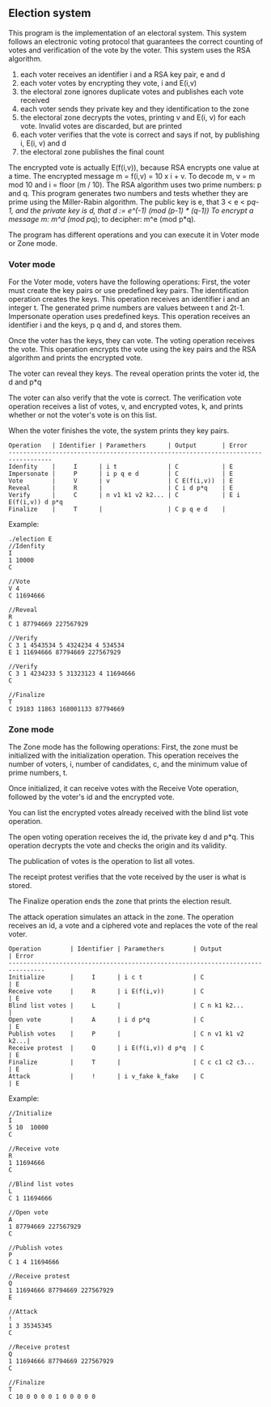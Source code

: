 ## Election system

This program is the implementation of an electoral system. This system follows an electronic voting protocol that guarantees the correct counting of votes and verification of the vote by the voter.
This system uses the RSA algorithm.

1. each voter receives an identifier i and a RSA key pair, e and d
2. each voter votes by encrypting they vote, i and E(i,v)
3. the electoral zone ignores duplicate votes and publishes each vote received
4. each voter sends they private key and they identification to the zone
5. the electoral zone decrypts the votes, printing v and E(i, v) for each vote. Invalid votes are discarded, but are printed
6. each voter verifies that the vote is correct and says if not, by publishing i, E(i, v) and d
7. the electoral zone publishes the final count

The encrypted vote is actually E(f(i,v)), because RSA encrypts one value at a time. The encrypted message m = f(i,v) = 10 x i + v. To decode m, v = m mod 10 and i = floor (m / 10).
The RSA algorithm uses two prime numbers: p and q. This program generates two numbers and tests whether they are prime using the Miller-Rabin algorithm.
The public key is e, that 3 < e < p*q-1, and the private key is d, that d := e^(-1) (mod (p-1) * (q-1))
To encrypt a message m: m^d (mod p*q); to decipher: m^e (mod p*q).


The program has different operations and you can execute it in Voter mode or Zone mode.

### Voter mode
For the Voter mode, voters have the following operations:
First, the voter must create the key pairs or use predefined key pairs.
The identification operation creates the keys. This operation receives an identifier i and an integer t. The generated prime numbers are values between t and 2t-1.
Impersonate operation uses predefined keys. This operation receives an identifier i and the keys, p q and d, and stores them.

Once the voter has the keys, they can vote.
The voting operation receives the vote. This operation encrypts the vote using the key pairs and the RSA algorithm and prints the encrypted vote.

The voter can reveal they keys.
The reveal operation prints the voter id, the d and p*q

The voter can also verify that the vote is correct.
The verification vote operation receives a list of votes, v, and encrypted votes, k, and prints whether or not the voter's vote is on this list.

When the voter finishes the vote, the system prints they key pairs.
```
Operation   | Identifier | Paramethers      | Output       | Error
----------------------------------------------------------------------------------
Idenfity    |     I      | i t              | C            | E
Impersonate |     P      | i p q e d        | C            | E
Vote        |     V      | v                | C E(f(i,v))  | E
Reveal      |     R      |                  | C i d p*q    | E
Verify      |     C      | n v1 k1 v2 k2... | C            | E i E(f(i,v)) d p*q
Finalize    |     T      |                  | C p q e d    |
```

Example:

```
./election E
//Idenfity
I
1 10000
C

//Vote
V 4
C 11694666

//Reveal
R
C 1 87794669 227567929

//Verify
C 3 1 4543534 5 4324234 4 534534
E 1 11694666 87794669 227567929

//Verify
C 3 1 4234233 5 31323123 4 11694666
C

//Finalize
T
C 19183 11863 168001133 87794669
```


### Zone mode
The Zone mode has the following operations:
First, the zone must be initialized with the initialization operation. This operation receives the number of voters, i, number of candidates, c, and the minimum value of prime numbers, t.

Once initialized, it can receive votes with the Receive Vote operation, followed by the voter's id and the encrypted vote.

You can list the encrypted votes already received with the blind list vote operation.

The open voting operation receives the id, the private key d and p*q. This operation decrypts the vote and checks the origin and its validity.

The publication of votes is the operation to list all votes.

The receipt protest verifies that the vote received by the user is what is stored.

The Finalize operation ends the zone that prints the election result.

The attack operation simulates an attack in the zone. The operation receives an id, a vote and a ciphered vote and replaces the vote of the real voter.

```
Operation        | Identifier | Paramethers        | Output            | Error
--------------------------------------------------------------------------------
Initialize       |     I      | i c t              | C                 | E
Receive vote     |     R      | i E(f(i,v))        | C                 | E
Blind list votes |     L      |                    | C n k1 k2...      |
Open vote        |     A      | i d p*q            | C                 | E
Publish votes    |     P      |                    | C n v1 k1 v2 k2...| 
Receive protest  |     Q      | i E(f(i,v)) d p*q  | C                 | E
Finalize         |     T      |                    | C c c1 c2 c3...   | E
Attack           |     !      | i v_fake k_fake    | C                 | E
```


Example:

```
//Initialize
I
5 10  10000
C

//Receive vote
R 
1 11694666
C

//Blind list votes
L
C 1 11694666 

//Open vote
A 
1 87794669 227567929
C

//Publish votes
P
C 1 4 11694666

//Receive protest 
Q 
1 11694666 87794669 227567929
E

//Attack
!
1 3 35345345          
C

//Receive protest 
Q
1 11694666 87794669 227567929
C

//Finalize
T
C 10 0 0 0 0 1 0 0 0 0 0
```
